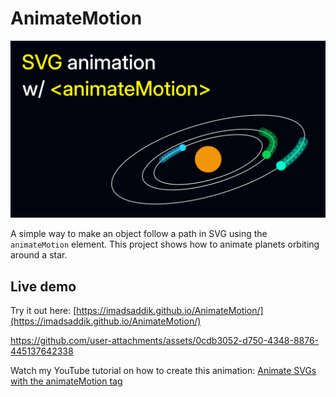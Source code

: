 # AnimateMotion

![Cover image](./images/cover.png)

A simple way to make an object follow a path in SVG using the `animateMotion` element. This project shows how to animate planets orbiting around a star.

## Live demo

Try it out here: [https://imadsaddik.github.io/AnimateMotion/](https://imadsaddik.github.io/AnimateMotion/)

https://github.com/user-attachments/assets/0cdb3052-d750-4348-8876-445137642338

Watch my YouTube tutorial on how to create this animation: [Animate SVGs with the animateMotion tag](https://youtu.be/-CGtL2ay7Fw)
